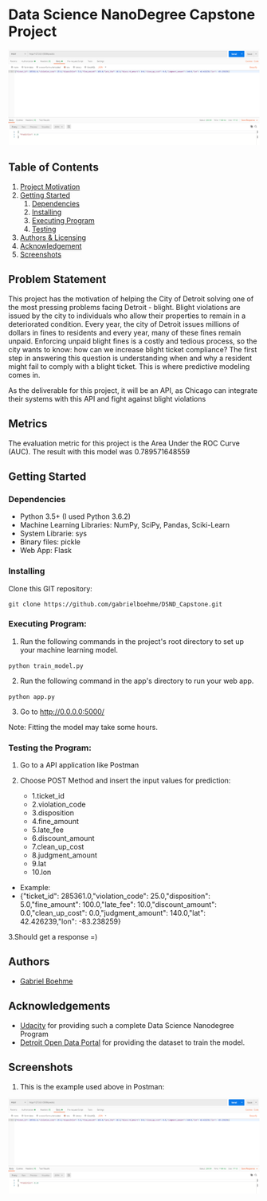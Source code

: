# Data Science NanoDegree Capstone Project

![Intro Pic](Images/prediction_1.png)

## Table of Contents
1. [Project Motivation](#Motivation)
2. [Getting Started](#getting_started)
	1. [Dependencies](#dependencies)
	2. [Installing](#installing)
	3. [Executing Program](#executing)
	4. [Testing](#testing)
3. [Authors & Licensing](#authors)
4. [Acknowledgement](#acknowledgement)
5. [Screenshots](#screenshots)

<a name="Motivation"></a>
## Problem Statement

This project has the motivation of helping the City of Detroit solving one of the most pressing problems facing Detroit - blight.
Blight violations are issued by the city to individuals who allow their properties to remain in a deteriorated condition. 
Every year, the city of Detroit issues millions of dollars in fines to residents and every year, many of these fines remain unpaid. 
Enforcing unpaid blight fines is a costly and tedious process, so the city wants to know: how can we increase blight ticket compliance?
The first step in answering this question is understanding when and why a resident might fail to comply with a blight ticket. 
This is where predictive modeling comes in.

As the deliverable for this project, it will be an API, as Chicago can integrate their systems with this API and fight against
blight violations

## Metrics
The evaluation metric for this project is the Area Under the ROC Curve (AUC).
The result with this model was 0.789571648559 

<a name="getting_started"></a>
## Getting Started

<a name="dependencies"></a>
### Dependencies
* Python 3.5+ (I used Python 3.6.2)
* Machine Learning Libraries: NumPy, SciPy, Pandas, Sciki-Learn
* System Librarie: sys
* Binary files: pickle
* Web App: Flask

<a name="installing"></a>
### Installing
Clone this GIT repository:
```
git clone https://github.com/gabrielboehme/DSND_Capstone.git
```
<a name="executing"></a>
### Executing Program:
1. Run the following commands in the project's root directory to set up your machine learning model.
  
  `python train_model.py`

2. Run the following command in the app's directory to run your web app.

  `python app.py`

3. Go to http://0.0.0.0:5000/

Note: Fitting the model may take some hours.

<a name="testing"></a>
### Testing the Program:

1. Go to a API application like Postman

2. Choose POST Method and insert the input values for prediction:
	* 1.ticket_id
	* 2.violation_code
	* 3.disposition
	* 4.fine_amount
	* 5.late_fee
	* 6.discount_amount
	* 7.clean_up_cost
	* 8.judgment_amount
	* 9.lat
	* 10.lon

* Example:  
* {"ticket_id": 285361.0,"violation_code": 25.0,"disposition": 5.0,"fine_amount": 100.0,"late_fee": 10.0,"discount_amount": 0.0,"clean_up_cost": 0.0,"judgment_amount": 140.0,"lat": 42.426239,"lon": -83.238259}
	
3.Should get a response =)
	
<a name="Author"></a>
## Authors

* [Gabriel Boehme](https://github.com/gabrielboehme/)

<a name="acknowledgement "></a>
## Acknowledgements

* [Udacity](https://www.udacity.com/) for providing such a complete Data Science Nanodegree Program
* [Detroit Open Data Portal](https://data.detroitmi.gov/) for providing the dataset to train the model.

<a name="screenshots"></a>
## Screenshots

1. This is the example used above in Postman: 

![Input Example](Images/prediction_1.png)


